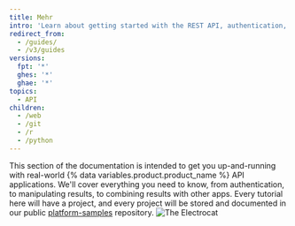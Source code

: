 ```yaml
---
title: Mehr
intro: 'Learn about getting started with the REST API, authentication, and how to use the REST API for a variety of tasks.'
redirect_from:
  - /guides/
  - /v3/guides
versions:
  fpt: '*'
  ghes: '*'
  ghae: '*'
topics:
  - API
children:
  - /web
  - /git
  - /r
  - /python
---
```

This section of the documentation is intended to get you up-and-running with
real-world {% data variables.product.product_name %} API applications. We'll cover everything you need to know, from
authentication, to manipulating results, to combining results with other apps.
Every tutorial here will have a project, and every project will be
stored and documented in our public
[platform-samples](https://github.com/github/platform-samples) repository.
![The Electrocat](/assets/images/electrocat.png)
